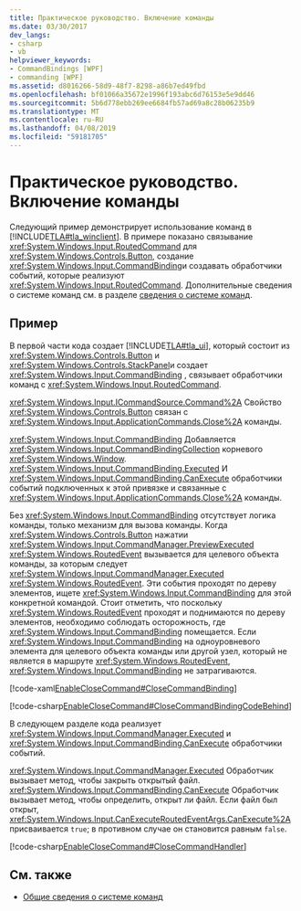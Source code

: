 ```yaml
---
title: Практическое руководство. Включение команды
ms.date: 03/30/2017
dev_langs:
- csharp
- vb
helpviewer_keywords:
- CommandBindings [WPF]
- commanding [WPF]
ms.assetid: d8016266-58d9-48f7-8298-a86b7ed49fbd
ms.openlocfilehash: bf01066a35672e1996f193abc6d76153e5e9dd46
ms.sourcegitcommit: 5b6d778ebb269ee6684fb57ad69a8c28b06235b9
ms.translationtype: MT
ms.contentlocale: ru-RU
ms.lasthandoff: 04/08/2019
ms.locfileid: "59181705"
---
```

# <a name="how-to-enable-a-command"></a>Практическое руководство. Включение команды
Следующий пример демонстрирует использование команд в [!INCLUDE[TLA#tla_winclient](../../../../includes/tlasharptla-winclient-md.md)].  В примере показано связывание <xref:System.Windows.Input.RoutedCommand> для <xref:System.Windows.Controls.Button>, создание <xref:System.Windows.Input.CommandBinding>и создавать обработчики событий, которые реализуют <xref:System.Windows.Input.RoutedCommand>.  Дополнительные сведения о системе команд см. в разделе [сведения о системе команд](commanding-overview.md).  
  
## <a name="example"></a>Пример  
 В первой части кода создает [!INCLUDE[TLA#tla_ui](../../../../includes/tlasharptla-ui-md.md)], который состоит из <xref:System.Windows.Controls.Button> и <xref:System.Windows.Controls.StackPanel>и создает <xref:System.Windows.Input.CommandBinding> , связывает обработчики команд с <xref:System.Windows.Input.RoutedCommand>.  
  
 <xref:System.Windows.Input.ICommandSource.Command%2A> Свойство <xref:System.Windows.Controls.Button> связан с <xref:System.Windows.Input.ApplicationCommands.Close%2A> команды.  
  
 <xref:System.Windows.Input.CommandBinding> Добавляется <xref:System.Windows.Input.CommandBindingCollection> корневого <xref:System.Windows.Window>. <xref:System.Windows.Input.CommandBinding.Executed> И <xref:System.Windows.Input.CommandBinding.CanExecute> обработчики событий подключенных к этой привязке и связанные с <xref:System.Windows.Input.ApplicationCommands.Close%2A> команды.  
  
 Без <xref:System.Windows.Input.CommandBinding> отсутствует логика команды, только механизм для вызова команды.  Когда <xref:System.Windows.Controls.Button> нажатии <xref:System.Windows.Input.CommandManager.PreviewExecuted> <xref:System.Windows.RoutedEvent> вызывается для целевого объекта команды, за которым следует <xref:System.Windows.Input.CommandManager.Executed> <xref:System.Windows.RoutedEvent>.  Эти события проходят по дереву элементов, ищете <xref:System.Windows.Input.CommandBinding> для этой конкретной командой.  Стоит отметить, что поскольку <xref:System.Windows.RoutedEvent> проходят и поднимаются по дереву элементов, необходимо соблюдать осторожность, где <xref:System.Windows.Input.CommandBinding> помещается.   Если <xref:System.Windows.Input.CommandBinding> на одноуровневого элемента для целевого объекта команды или другой узел, который не является в маршруте <xref:System.Windows.RoutedEvent>, <xref:System.Windows.Input.CommandBinding> не затрагиваются.  
  
 [!code-xaml[EnableCloseCommand#CloseCommandBinding](~/samples/snippets/csharp/VS_Snippets_Wpf/EnableCloseCommand/CSharp/Window1.xaml#closecommandbinding)]  
  
 [!code-csharp[EnableCloseCommand#CloseCommandBindingCodeBehind](~/samples/snippets/csharp/VS_Snippets_Wpf/EnableCloseCommand/CSharp/Window1.xaml.cs#closecommandbindingcodebehind)]
   
  
 В следующем разделе кода реализует <xref:System.Windows.Input.CommandManager.Executed> и <xref:System.Windows.Input.CommandBinding.CanExecute> обработчики событий.  
  
 <xref:System.Windows.Input.CommandManager.Executed> Обработчик вызывает метод, чтобы закрыть открытый файл.  <xref:System.Windows.Input.CommandBinding.CanExecute> Обработчик вызывает метод, чтобы определить, открыт ли файл.  Если файл был открыт, <xref:System.Windows.Input.CanExecuteRoutedEventArgs.CanExecute%2A> присваивается `true`; в противном случае он становится равным `false`.  
  
 [!code-csharp[EnableCloseCommand#CloseCommandHandler](~/samples/snippets/csharp/VS_Snippets_Wpf/EnableCloseCommand/CSharp/Window1.xaml.cs#closecommandhandler)]
   
  
## <a name="see-also"></a>См. также

- [Общие сведения о системе команд](commanding-overview.md)
